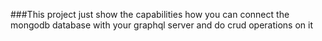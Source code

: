 ###This project just show the capabilities how you can connect the mongodb database with your graphql server and do crud operations on it